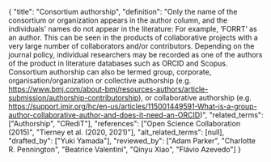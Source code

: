 {
    "title": "Consortium authorship",
    "definition": "Only the name of the consortium or organization appears in the author column, and the individuals' names do not appear in the literature: For example, ‘FORRT’ as an author. This can be seen in the products of collaborative projects with a very large number of collaborators and/or contributors. Depending on the journal policy, individual researchers may be recorded as one of the authors of the product in literature databases such as ORCID and Scopus. Consortium authorship can also be termed group, corporate, organisation/organization or collective authorship (e.g. https://www.bmj.com/about-bmj/resources-authors/article-submission/authorship-contributorship), or collaborative authorship (e.g. https://support.jmir.org/hc/en-us/articles/115001449591-What-is-a-group-author-collaborative-author-and-does-it-need-an-ORCID)",
    "related_terms": ["Authorship", "CRediT"],
    "references": ["Open Science Collaboration (2015)", "Tierney et al. (2020, 2021)"],
    "alt_related_terms": [null],
    "drafted_by": ["Yuki Yamada"],
    "reviewed_by": ["Adam Parker", "Charlotte R. Pennington", "Beatrice Valentini", "Qinyu Xiao", "Flávio Azevedo"]
  }
